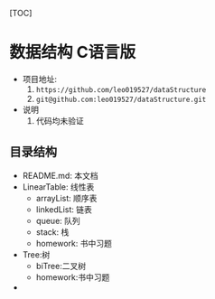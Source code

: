 [TOC]

# 数据结构 C语言版

* 项目地址: 
  1. `https://github.com/leo019527/dataStructure`
  2. `git@github.com:leo019527/dataStructure.git`
* 说明
  1. 代码均未验证

## 目录结构

* README.md: 本文档
* LinearTable: 线性表
  * arrayList: 顺序表
  * linkedList: 链表
  * queue: 队列
  * stack: 栈 
  * homework: 书中习题
* Tree:树
  * biTree:二叉树
  * homework:书中习题
* 